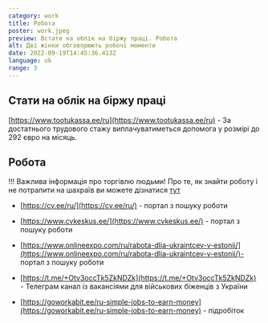 ```yaml
---
category: work
title: Робота
poster: work.jpeg
preview: Встати на облік на біржу праці. Робота
alt: Дві жінки обговорюють робочі моменти
date: 2022-09-19T14:45:36.413Z
language: uk
range: 3
---
```


## Стати на облік на біржу праці

[https://www.tootukassa.ee/ru](https://www.tootukassa.ee/ru) - За достатнього
трудового стажу виплачуватиметься допомога у розмірі до 292 євро на місяць.

## Робота

!!! Важлива інформація про торгівлю людьми! Про те, як знайти роботу і не
потрапити на шахраїв ви можете дізнатися
[тут](https://www.facebook.com/events/426128778967948)

- [https://cv.ee/ru/](https://cv.ee/ru/) - портал з пошуку роботи

- [https://www.cvkeskus.ee/](https://www.cvkeskus.ee/) - портал з пошуку роботи

- [https://www.onlineexpo.com/ru/rabota-dlia-ukraintcev-v-estonii/](https://www.onlineexpo.com/ru/rabota-dlia-ukraintcev-v-estonii/)-
  портал з пошуку роботи

- [https://t.me/+Otv3occTk5ZkNDZk](https://t.me/+Otv3occTk5ZkNDZk) - Телеграм
  канал із вакансіями для військових біженців з України

- [https://goworkabit.ee/ru-simple-jobs-to-earn-money](https://goworkabit.ee/ru-simple-jobs-to-earn-money) -
  підробіток
